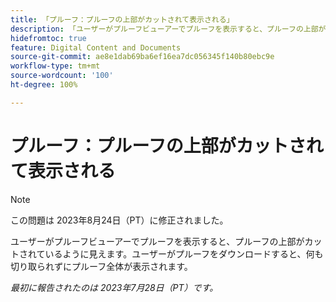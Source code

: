```yaml
---
title: 「プルーフ：プルーフの上部がカットされて表示される」
description: 「ユーザーがプルーフビューアーでプルーフを表示すると、プルーフの上部がカットされているように見えます。ユーザーがプルーフをダウンロードすると、何も切り取られずにプルーフ全体が表示されます。」
hidefromtoc: true
feature: Digital Content and Documents
source-git-commit: ae8e1dab69ba6ef16ea7dc056345f140b80ebc9e
workflow-type: tm+mt
source-wordcount: '100'
ht-degree: 100%

---
```



# プルーフ：プルーフの上部がカットされて表示される

<!--WF and WFP TOCs-->

>[!NOTE]
>
>この問題は 2023年8月24日（PT）に修正されました。

ユーザーがプルーフビューアーでプルーフを表示すると、プルーフの上部がカットされているように見えます。ユーザーがプルーフをダウンロードすると、何も切り取られずにプルーフ全体が表示されます。

_最初に報告されたのは 2023年7月28日（PT）です。_

